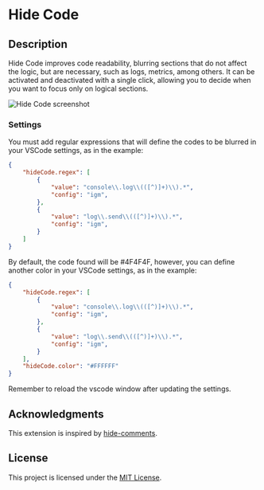 # Hide Code

## Description

Hide Code improves code readability, blurring sections that do not affect the logic, but are necessary, such as logs, metrics, among others. It can be activated and deactivated with a single click, allowing you to decide when you want to focus only on logical sections.

![Hide Code screenshot](https://github.com/LucasBermann/hide-code/tree/main/assets/example.gif)

### Settings

You must add regular expressions that will define the codes to be blurred in your VSCode settings, as in the example:

```json
{
    "hideCode.regex": [
        {
            "value": "console\\.log\\(([^)]+)\\).*",
            "config": "igm",
        },
        {
            "value": "log\\.send\\(([^)]+)\\).*",
            "config": "igm",
        }
    ]
}
```

By default, the code found will be #4F4F4F, however, you can define another color in your VSCode settings, as in the example:

```json
{
    "hideCode.regex": [
        {
            "value": "console\\.log\\(([^)]+)\\).*",
            "config": "igm",
        },
        {
            "value": "log\\.send\\(([^)]+)\\).*",
            "config": "igm",
        }
    ],
    "hideCode.color": "#FFFFFF"
}
```

Remember to reload the vscode window after updating the settings.

## Acknowledgments

This extension is inspired by [hide-comments](https://github.com/estruyf/vscode-hide-comments).

## License

This project is licensed under the [MIT License](LICENSE).
